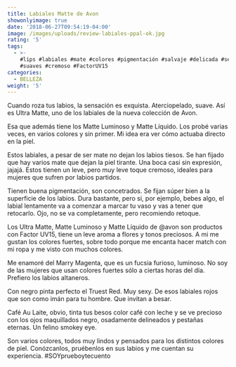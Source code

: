 ```yaml
---
title: Labiales Matte de Avon
showonlyimage: true
date: '2018-06-27T09:54:19-04:00'
image: /images/uploads/review-labiales-ppal-ok.jpg
rating: '5'
tags:
  - >-
    #lips #labiales #mate #colores #pigmentación #salvaje #delicada #sexy #besa
    #suaves #cremoso #FactorUV15
categories:
  - BELLEZA
weight: '5'
---
```

Cuando roza tus labios, la sensación es exquista. Aterciopelado, suave. Así es Ultra Matte, uno de los labiales de la nueva colección de Avon. 

<!--more-->

Esa que además tiene los Matte Luminoso y Matte Líquido. Los probé varias veces, en varios colores y sin primer. Mi idea era ver cómo actuaba directo en la piel.

Estos labiales, a pesar de ser mate no dejan los labios tiesos. Se han fijado que hay varios mate que dejan la piel tirante. Una boca casi sin expresión, jajajá. Estos tienen un leve, pero muy leve toque cremoso, ideales para mujeres que sufren por labios partidos.

Tienen buena pigmentación, son concetrados. Se fijan súper bien a la superficie de los labios. Dura bastante, pero si, por ejemplo, bebes algo, el labial lentamente va a comenzar a marcar tu vaso y vas a tener que retocarlo. Ojo, no se va completamente, pero recomiendo retoque.

Los Ultra Matte, Matte Luminoso y Matte Líquido de @avon son productos con Factor UV15, tiene un leve aroma a flores y tonos preciosos. A mi me gustan los colores fuertes, sobre todo porque me encanta hacer match con mi ropa y me visto con muchos colores.

Me enamoré del Marry Magenta, que es un fucsia furioso, luminoso. No soy de las mujeres que usan colores fuertes sólo a ciertas horas del día. Prefiero los labios altaneros.

Con negro pinta perfecto el Truest Red. Muy sexy. De esos labiales rojos que son como imán para tu hombre. Que invitan a besar.

Café Au Laite, obvio, tinta tus besos color café con leche y se ve precioso con los ojos maquillados negro, osadamente delineados y pestañas eternas. Un felino smokey eye.

Son varios colores, todos muy lindos y pensados para los distintos colores de piel. Conózcanlos, pruébenlos en sus labios y me cuentan su experiencia. #SOYprueboytecuento
